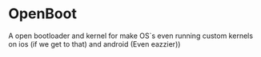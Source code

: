 # OpenBoot
A open bootloader and kernel for make OS`s even running custom kernels on ios (if we get to that) and android (Even eazzier))
